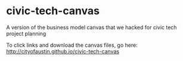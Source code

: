 # civic-tech-canvas
A version of the business model canvas that we hacked for civic tech project planning

To click links and download the canvas files, go here: http://cityofaustin.github.io/civic-tech-canvas

